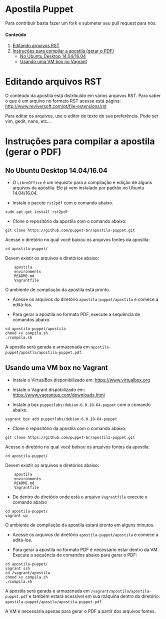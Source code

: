 # Apostila Puppet #

Para contribuir basta fazer um fork e submeter seu pull request para nós.

[Editando arquivos RST]: #editando-arquivos-rst
[Instruções para compilar a apostila (gerar o PDF)]: #instruções-para-compilar-a-apostila-gerar-o-pdf
[No Ubuntu Desktop 14.04/16.04]: #no-ubuntu-desktop-14041604
[Usando uma VM box no Vagrant]: #usando-uma-vm-box-no-vagrant

#### Conteúdo

1. [Editando arquivos RST][Editando arquivos RST]
2. [Instruções para compilar a apostila (gerar o PDF)][Instruções para compilar a apostila (gerar o PDF)]
    - [No Ubuntu Desktop 14.04/16.04][No Ubuntu Desktop 14.04/16.04]
    - [Usando uma VM box no Vagrant][Usando uma VM box no Vagrant]

# Editando arquivos RST

O conteúdo da apostila está distribuído em vários arquivos RST. Para saber o que é um arquivo no formato RST acesse está página: http://www.reviversoft.com/pt/file-extensions/rst

Para editar os arquivos, use o editor de texto de sua preferência. Pode ser vim, gedit, nano, etc...

# Instruções para compilar a apostila (gerar o PDF)

## No Ubuntu Desktop 14.04/16.04

* O `LibreOffice` é um requisito para a compilação e edição de alguns arquivos da apostila. 
Ele já vem instalado por padrão no Ubuntu 14.04/16.04.

* Instale o pacote `rst2pdf` com o comando abaixo.

```
sudo apt-get install rst2pdf
```

* Clone o repositório da apostila com o comando abaixo:

```
git clone https://github.com/puppet-br/apostila-puppet.git
```

Acesse o diretório no qual você baixou os arquivos fontes da apostila:

```
cd apostila-puppet/
```

Devem existir os arquivos e diretórios abaixo:

```
    apostila
    environments
    README.md
    Vagrantfile
```

O ambiente de compilação da apostila está pronto.

* Acesse os arquivos do diretório `apostila-puppet/apostila` e comece a editá-los.

* Para gerar a apostila no formato PDF, execute a sequência de comandos abaixo.

```
cd apostila-puppet/apostila
chmod +x compila.sh
./compila.sh
```

A apostila será gerada e armazenada em `apostila-puppet/apostla/apostila-puppet.pdf`.

## Usando uma VM box no Vagrant

* Instale o VirtualBox disponibilizado em: https://www.virtualbox.org

* Instale o Vagrant dispobilizado em: https://www.vagrantup.com/downloads.html

* Instale a box `puppetlabs/debian-6.0.10-64-puppet` com o comando abaixo.

```
vagrant box add puppetlabs/debian-6.0.10-64-puppet
```

* Clone o repositório da apostila com o comando abaixo:

```
git clone https://github.com/puppet-br/apostila-puppet.git
```

Acesse o diretório no qual você baixou os arquivos fontes da apostila:

```
cd apostila-puppet/
```

Devem existir os arquivos e diretórios abaixo:

```
    apostila
    environments
    README.md
    Vagrantfile
```

* De dentro do diretório onde está o arquivo `Vagrantfile` execute o comando abaixo

```
cd apostila-puppet/
vagrant up
```

O ambiente de compilação da apostila estará pronto em alguns minutos.

* Acesse os arquivos do diretório `apostila-puppet/apostila` e comece a editá-los.

* Para gerar a apostila no formato PDF é necessário estar dentro da VM. 
Execute a sequência de comandos abaixo para gerar o PDF:

```
cd apostila-puppet/
vagrant ssh
cd /vagrant/apostila
chmod +x compila.sh
./compila.sh
```

A apostila será gerada e armazenada em `/vagrant/apostila/apostila-puppet.pdf` e 
também estará acessível em sua máquina dentro do diretório: `apostila-puppet/apostla/apostila-puppet.pdf`.

A VM é necessária apenas para gerar o PDF a partir dos arquivos fontes.

